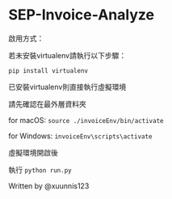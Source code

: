 # SEP-Invoice-Analyze


啟用方式：


若未安裝virtualenv請執行以下步驟：

`pip install virtualenv`

已安裝virtualenv則直接執行虛擬環境


請先確認在最外層資料夾


for macOS: `source ./invoiceEnv/bin/activate`


for Windows: `invoiceEnv\scripts\activate`

虛擬環境開啟後


執行 `python run.py`


Written by @xuunnis123
